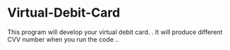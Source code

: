 # Virtual-Debit-Card
This program will develop your virtual debit card. . It will produce different CVV number when you run the code ..
